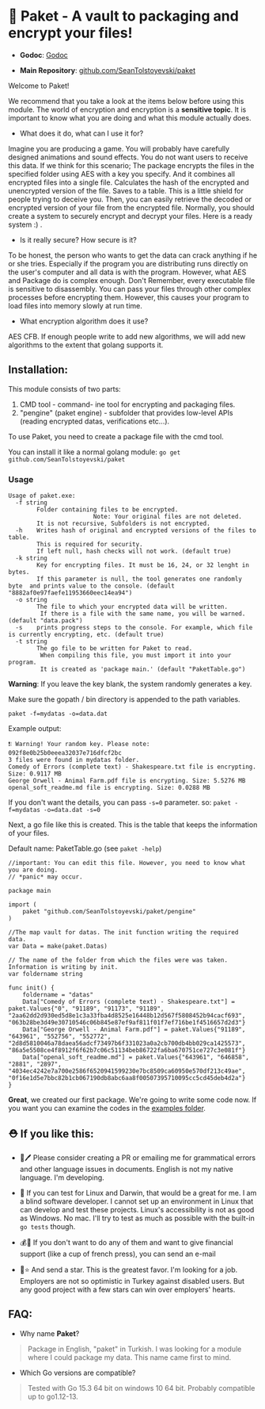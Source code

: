 # 🔑 Paket - A vault to packaging and encrypt your files!

* **Godoc**: [Godoc](https://godoc.org/github.com/SeanTolstoyevski/paket)

* **Main Repository**: [github.com/SeanTolstoyevski/paket](https://github.com/SeanTolstoyevski/paket/)

Welcome to  Paket!

We recommend that you take a look at the items below before using this module.
The world of encryption and encryption is a **sensitive topic**. It is important to know what you are doing and what this module actually does.

* What does it do, what can I use it for?

Imagine you are producing a game. You will probably have carefully designed animations and sound effects. You do not want users to receive this data. If we think for this scenario; The package encrypts the files in the specified folder using AES with a key you specify. And it combines all encrypted files into a single file. Calculates the hash of the encrypted and unencrypted version of the file. Saves to a table. This is a little shield for people trying to deceive you.
Then, you can easily retrieve the decoded or encrypted version of your file from the encrypted file.
Normally, you should create a system to securely encrypt and decrypt your files.
Here is a ready system :) .

* Is it really secure? How secure is it?

To be honest, the person who wants to get the data can crack anything if he or she  tries. Especially if the program you are distributing runs directly on the user's computer and all data is with the program. However, what AES and Package do is complex enough. Don't Remember, every executable file is sensitive to disassembly.
You can pass your files through other complex processes before encrypting them. However, this causes your program to load files into memory slowly at run time.

* What encryption algorithm does it use?

AES CFB.
If enough people write to add new algorithms, we will add new algorithms to the extent that golang supports it.

## Installation:

This module consists of two parts:
1. CMD tool - command- ine tool for encrypting and packaging files.
2. "pengine" (paket engine) - subfolder that provides low-level APIs (reading encrypted datas, verifications etc...).

To use Paket, you need to create a package file with the cmd tool.

You can install it like a normal golang module:
`go get github.com/SeanTolstoyevski/paket`

### Usage

```paket -help
Usage of paket.exe:
  -f string
        Folder containing files to be encrypted.
                        Note: Your original files are not deleted.
        It is not recursive, Subfolders is not encrypted.
  -h    Writes hash of original and encrypted versions of the files to table.
        This is required for security.
        If left null, hash checks will not work. (default true)
  -k string
        Key for encrypting files. It must be 16, 24, or 32 lenght in bytes.
        If this parameter is null, the tool generates one randomly byte  and prints value to the console. (default "8882af0e97faefe11953660eec14ea94")
  -o string
        The file to which your encrypted data will be written.
         If there is a file with the same name, you will be warned. (default "data.pack")
  -s    prints progress steps to the console. For example, which file is currently encrypting, etc. (default true)
  -t string
        The go file to be written for Paket to read.
         When compiling this file, you must import it into your program.
         It is created as 'package main.' (default "PaketTable.go")
```

**Warning**: If you leave the key blank, the system randomly generates a key.

Make sure the gopath / bin directory is appended to the path variables.

`paket -f=mydatas -o=data.dat`

Example output:
```
❗❕ Warning! Your random key. Please note: 092f8e0b25b0eeea32037e716dfcf2bc
3 files were found in mydatas folder.
Comedy of Errors (complete text) - Shakespeare.txt file is encrypting. Size: 0.9117 MB
George Orwell - Animal Farm.pdf file is encrypting. Size: 5.5276 MB
openal_soft_readme.md file is encrypting. Size: 0.0288 MB
```

If you don't want the details, you can pass  `-s=0` parameter.
so:
`paket -f=mydatas -o=data.dat -s=0`

Next, a go file like this is created.
This is the table that keeps the information of your files.

Default name: PaketTable.go (see `paket -help`)
```
//important: You can edit this file. However, you need to know what you are doing.
// *panic* may occur.

package main

import (
	paket "github.com/SeanTolstoyevski/paket/pengine"
)

//The map vault for datas. The init function writing the required data.
var Data = make(paket.Datas)

// The name of the folder from which the files were was taken. Information is writing by init.
var foldername string

func init() {
	foldername = "datas"
	Data["Comedy of Errors (complete text) - Shakespeare.txt"] = paket.Values{"0", "91189", "91173", "91189", "2aa62dd2d930ed5d8e1c3a33fba4d8525e16448b12d567f5808452b94cacf693", "063b28be3d49e30710546c06b845e87ef9af811f01f7ef716be1f4516657d2d3"}
	Data["George Orwell - Animal Farm.pdf"] = paket.Values{"91189", "643961", "552756", "552772", "2d8d5810046a78daea56adcf73497b6f331023a0a2cb700db4bb029ca1425573", "86a5e5508ce4f8912f6f62b7c06c51134beb86722fa6ba670751ce727c3e081f"}
	Data["openal_soft_readme.md"] = paket.Values{"643961", "646858", "2881", "2897", "4034ec4242e7a700e2586f6520941599230e7bc8509ca60950e570df213c49ae", "0f16e1d5e7bbc82b1cb067190db8abc6aa8f00507395710095cc5cd45deb4d2a"}
}
```

**Great**, we created our first package. We're going to write some code now.
If you want you can examine the codes in the [examples folder](https://github.com/SeanTolstoyevski/paket/examples).

## ⛑ If you like this:

* 📝🖊 Please consider creating a PR or emailing me for grammatical errors and other language issues in documents. English is not my native language. I'm developing.

* 🤗 If you can test for Linux and Darwin, that would be a great  for me. I am a blind software developer. I cannot set up an environment in Linux that can develop and test these projects. Linux's accessibility is not as good as Windows. No mac. I'll try to test as much as possible with the built-in `go tests` though.

* 💰🤑 If you don't want to do any of them and want to give financial support (like a cup of french press), you can send an e-mail

* 🌟⭐ And send a star. This is the greatest favor. I'm looking for a job. Employers are not so optimistic in Turkey against disabled users. But any good project with a few stars can win over employers' hearts.


## FAQ:

* Why name **Paket**?

> Package in English, "paket" in Turkish.
I was looking for a module where I could package my data. This name came first to mind.

* Which Go versions are compatible?

> Tested with Go 15.3 64 bit on windows 10 64 bit.
Probably compatible up to go1.12-13.
